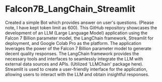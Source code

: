 # Falcon7B_LangChain_Streamlit

Created a simple Bot which provides answer on user's questions. (Please note, I have kept token limit as 600).
This GitHub repository showcases the development of an LLM (Large Language Model) application using the Falcon 7 Billion parameter model, the LangChain framework, Streamlit for deployment, and Google Colab Pro as the platform.
The application leverages the power of the Falcon 7 Billion parameter model to generate decent quality responses.
The LangChain framework provides the necessary tools and interfaces to seamlessly integrate the LLM with external data sources and APIs. (Utilized 'LLMChain' package here).
Streamlit is used to create a user-friendly interface for the application, allowing users to interact with the LLM and obtain insightful responses.
